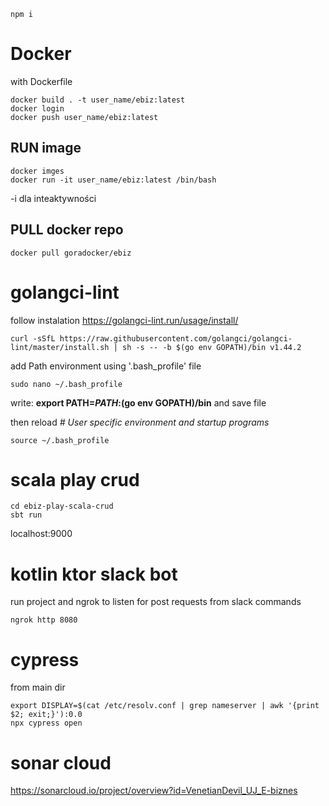 ```
npm i
```

# Docker
with Dockerfile
```
docker build . -t user_name/ebiz:latest
docker login
docker push user_name/ebiz:latest
```

## RUN image
```
docker imges
docker run -it user_name/ebiz:latest /bin/bash
```
-i dla inteaktywności

## PULL docker repo
```
docker pull goradocker/ebiz
```

# golangci-lint

follow instalation  https://golangci-lint.run/usage/install/

```
curl -sSfL https://raw.githubusercontent.com/golangci/golangci-lint/master/install.sh | sh -s -- -b $(go env GOPATH)/bin v1.44.2
```

add Path environment using '.bash_profile' file
```
sudo nano ~/.bash_profile
```
write: **export PATH=$PATH:$(go env GOPATH)/bin** and save file

then reload *# User specific environment and startup programs*
```
source ~/.bash_profile
```

# scala play crud
```
cd ebiz-play-scala-crud
sbt run
```

localhost:9000


# kotlin ktor slack bot
run project and ngrok to listen for post requests from slack commands

```
ngrok http 8080
```

# cypress
from main dir
```
export DISPLAY=$(cat /etc/resolv.conf | grep nameserver | awk '{print $2; exit;}'):0.0
npx cypress open
```

# sonar cloud
https://sonarcloud.io/project/overview?id=VenetianDevil_UJ_E-biznes
